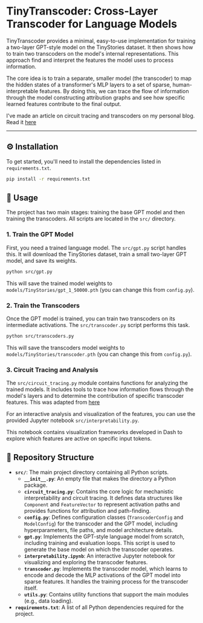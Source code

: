 # TinyTranscoder: Cross-Layer Transcoder for Language Models

TinyTranscoder provides a minimal, easy-to-use implementation for training a two-layer GPT-style model on the TinyStories dataset. It then shows how to train two transcoders on the model's internal representations. This approach find and interpret the features the model uses to process information.

The core idea is to train a separate, smaller model (the transcoder) to map the hidden states of a transformer's MLP layers to a set of sparse, human-interpretable features. By doing this, we can trace the flow of information through the model constructing attribution graphs and see how specific learned features contribute to the final output.

I've made an article on circuit tracing and transcoders on my personal blog. Read it [here](https://lorenzoruggerii.github.io/blog/2025/transcoders-new/)

---

## ⚙️ Installation

To get started, you'll need to install the dependencies listed in `requirements.txt`.

```bash
pip install -r requirements.txt
```

## 🚀 Usage

The project has two main stages: training the base GPT model and then training the transcoders. All scripts are located in the `src/` directory.

### 1. Train the GPT Model

First, you need a trained language model. The `src/gpt.py` script handles this. It will download the TinyStories dataset, train a small two-layer GPT model, and save its weights.

```bash
python src/gpt.py
```

This will save the trained model weights to `models/TinyStories/gpt_1_50000.pth` (you can change this from `config.py`).

### 2. Train the Transcoders

Once the GPT model is trained, you can train two transcoders on its intermediate activations. The `src/transcoder.py` script performs this task.

```bash
python src/transcoders.py
```

This will save the transcoders model weights to `models/TinyStories/transcoder.pth` (you can change this from `config.py`).

### 3. Circuit Tracing and Analysis

The `src/circuit_tracing.py` module contains functions for analyzing the trained models. It includes tools to trace how information flows through the model's layers and to determine the contribution of specific transcoder features.
This was adapted from [here](https://github.com/jacobdunefsky/transcoder_circuits)

For an interactive analysis and visualization of the features, you can use the provided Jupyter notebook `src/interpretability.py`.

This notebook contains visualization frameworks developed in Dash to explore which features are active on specific input tokens.

## 📁 Repository Structure

-   **`src/`**: The main project directory containing all Python scripts.
    -   **`__init__.py`**: An empty file that makes the directory a Python package.
    -   **`circuit_tracing.py`**: Contains the core logic for mechanistic interpretability and circuit tracing. It defines data structures like `Component` and `FeatureVector` to represent activation paths and provides functions for attribution and path-finding.
    -   **`config.py`**: Defines configuration classes (`TranscoderConfig` and `ModelConfig`) for the transcoder and the GPT model, including hyperparameters, file paths, and model architecture details.
    -   **`gpt.py`**: Implements the GPT-style language model from scratch, including training and evaluation loops. This script is used to generate the base model on which the transcoder operates.
    -   **`interpretability.ipynb`**: An interactive Jupyter notebook for visualizing and exploring the transcoder features.
    -   **`transcoder.py`**: Implements the transcoder model, which learns to encode and decode the MLP activations of the GPT model into sparse features. It handles the training process for the transcoder itself.
    -   **`utils.py`**: Contains utility functions that support the main modules (e.g., data loading).
-   **`requirements.txt`**: A list of all Python dependencies required for the project.
